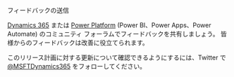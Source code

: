 <!-- This file contains localizable strings used in generating the custom PDF. Do not use as an include file in any web content. -->
<!-- strings for PDF end page -->

フィードバックの送信

[Dynamics 365](https://community.dynamics.com/) または [Power Platform](https://powerusers.microsoft.com/) (Power BI、Power Apps、Power Automate) のコミュニティ フォーラムでフィードバックを共有しましょう。 皆様からのフィードバックは改善に役立てられます。

このリリース計画に対する更新について確認できるようにするには、Twitter で [@MSFTDynamics365](https://twitter.com/MSFTDynamics365) をフォローしてください。

